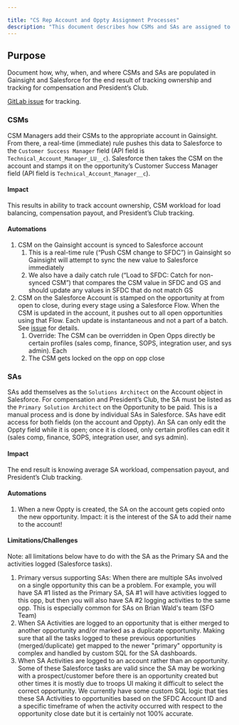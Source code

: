 ```yaml
---

title: "CS Rep Account and Oppty Assignment Processes"
description: "This document describes how CSMs and SAs are assigned to accounts and Opportunities"
---
```

<link rel="stylesheet" type="text/css" href="/stylesheets/biztech.css" />

## Purpose

Document how, why, when, and where CSMs and SAs are populated in Gainsight and Salesforce for the end result of tracking ownership and tracking for compensation and President’s Club.

[GitLab issue](https://gitlab.com/gitlab-com/sales-team/field-operations/customer-success-operations/-/issues/2974) for tracking.

### CSMs

CSM Managers add their CSMs to the appropriate account in Gainsight. From there, a real-time (immediate) rule pushes this data to Salesforce to the `Customer Success Manager` field (API field is `Technical_Account_Manager_LU__c`). Salesforce then takes the CSM on the account and stamps it on the opportunity’s Customer Success Manager field (API field is `Technical_Account_Manager__c`).

#### Impact

This results in ability to track account ownership, CSM workload for load balancing, compensation payout, and President’s Club tracking.

#### Automations

1. CSM on the Gainsight account is synced to Salesforce account
   1. This is a real-time rule (“Push CSM change to SFDC”)  in Gainsight so Gainsight will attempt to sync the new value to Salesforce immediately
   1. We also have a daily catch rule (“Load to SFDC: Catch for non-synced CSM”) that compares the CSM value in SFDC and GS and should update any values in SFDC that do not match GS
1. CSM on the Salesforce Account is stamped on the opportunity at from open to close, during every stage using a Salesforce Flow. When the CSM is updated in the account, it pushes out to all open opportunities using that Flow. Each update is instantaneous and not a part of a batch. See [issue](https://gitlab.com/gitlab-com/sales-team/field-operations/systems/-/issues/3852) for details.
   1. Override: The CSM can be overridden in Open Opps directly be certain profiles (sales comp, finance, SOPS, integration user, and sys admin). Each
   1. The CSM gets locked on the opp on opp close

### SAs

SAs add themselves as the `Solutions Architect` on the Account object in Salesforce. For compensation and President’s Club, the SA must be listed as the `Primary Solution Architect` on the Opportunity to be paid. This is a manual process and is done by individual SAs in Salesforce. SAs have edit access for both fields (on the account and Oppty). An SA can only edit the Oppty field while it is open; once it is closed, only certain profiles can edit it (sales comp, finance, SOPS, integration user, and sys admin).

#### Impact

The end result is knowing average SA workload, compensation payout, and President’s Club tracking.

#### Automations

1. When a new Oppty is created, the SA on the account gets copied onto the new opportunity. Impact: it is the interest of the SA to add their name to the account!

#### Limitations/Challenges

Note: all limitations below have to do with the SA as the Primary SA and the activities logged (Salesforce tasks).

1. Primary versus supporting SAs: When there are multiple SAs involved on a single opportunity this can be a problem. For example, you will have SA #1 listed as the Primary SA, SA #1 will have activities logged to this opp, but then you will also have SA #2 logging activities to the same opp. This is especially common for SAs on Brian Wald's team (SFO Team)
1. When SA Activities are logged to an opportunity that is either merged to another opportunity and/or marked as a duplicate opportunity. Making sure that all the tasks logged to these previous opportunities (merged/duplicate) get mapped to the newer "primary" opportunity is complex and handled by custom SQL for the SA dashboards.
1. When SA Activities are logged to an account rather than an opportunity. Some of these Salesforce tasks are valid since the SA may be working with a prospect/customer before there is an opportunity created but other times it is mostly due to troops UI making it difficult to select the correct opportunity. We currently have some custom SQL logic that ties these SA Activities to opportunities based on the SFDC Account ID and a specific timeframe of when the activity occurred with respect to the opportunity close date but it is certainly not 100% accurate.

